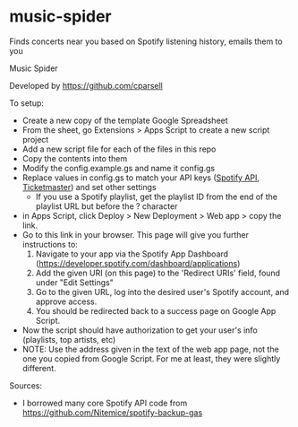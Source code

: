 # music-spider
Finds concerts near you based on Spotify listening history, emails them to you

  Music Spider
  
  Developed by https://github.com/cparsell
  
To setup:
- Create a new copy of the template Google Spreadsheet
- From the sheet, go Extensions > Apps Script to create a new script project
- Add a new script file for each of the files in this repo
- Copy the contents into them
- Modify the config.example.gs and name it config.gs
- Replace values in config.gs to match your API keys ([Spotify API](https://developer.spotify.com/dashboard/applications), [Ticketmaster](https://developer.ticketmaster.com/)) and set other settings
  - If you use a Spotify playlist, get the playlist ID from the end of the playlist URL but before the ? character
- in Apps Script, click Deploy > New Deployment > Web app > copy the link.
- Go to this link in your browser. This page will give you further instructions to:
    1. Navigate to your app via the Spotify App Dashboard (https://developer.spotify.com/dashboard/applications)
    2. Add the given URI (on this page) to the 'Redirect URIs' field, found under "Edit Settings"
    3. Go to the given URL, log into the desired user's Spotify account, and approve access.
    4. You should be redirected back to a success page on Google App Script.
- Now the script should have authorization to get your user's info (playlists, top artists, etc)
- NOTE: Use the address given in the text of the web app page, not the one you copied from Google Script. For me at least, they were slightly different.
 
 Sources:
 - I borrowed many core Spotify API code from https://github.com/Nitemice/spotify-backup-gas
